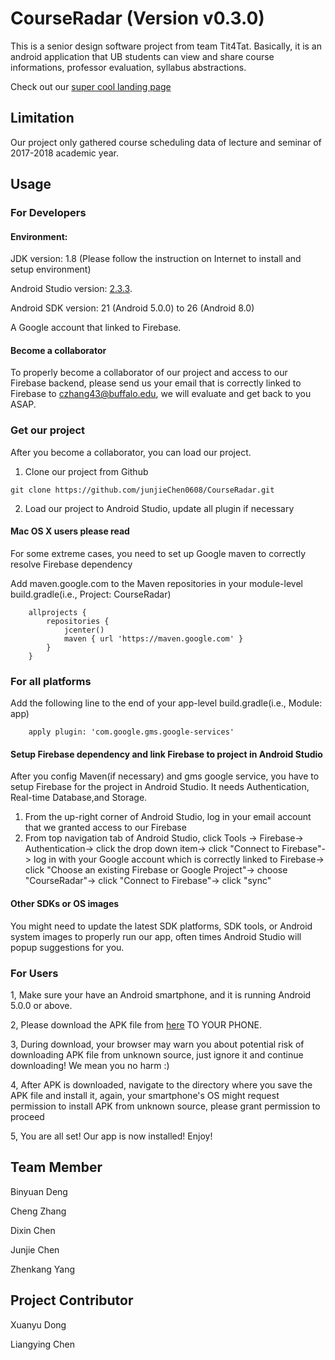 # CourseRadar (Version v0.3.0)
This is a senior design software project from team Tit4Tat. 
Basically, it is an android application that 
UB students can view and share course informations, professor evaluation, syllabus abstractions. 

Check out our [super cool landing page](https://courseradar.firebaseapp.com/)

## Limitation
Our project only gathered course scheduling data of lecture and seminar of 2017-2018 academic year. 

## Usage

### For Developers

#### Environment:
JDK version: 1.8 (Please follow the instruction on Internet to install and setup environment)

Android Studio version: [2.3.3](https://developer.android.com/studio/index.html). 

Android SDK version: 21 (Android 5.0.0) to 26 (Android 8.0)

A Google account that linked to Firebase.

#### Become a collaborator
To properly become a collaborator of our project and access to our Firebase backend, please send us your email that is correctly
linked to Firebase to [czhang43@buffalo.edu](mailto:czhang43@buffalo.edu), we will evaluate and get back to you ASAP.

### Get our project
After you become a collaborator, you can load our project.
1. Clone our project from Github 
```
git clone https://github.com/junjieChen0608/CourseRadar.git
```
2. Load our project to Android Studio, update all plugin if necessary

#### Mac OS X users please read
For some extreme cases, you need to set up Google maven to correctly resolve Firebase dependency

Add maven.google.com to the Maven repositories in your module-level build.gradle(i.e., Project: CourseRadar)
```
    allprojects {
        repositories {
            jcenter()
            maven { url 'https://maven.google.com' }
        }
    }
```

### For all platforms
Add the following line to the end of your app-level build.gradle(i.e., Module: app)
```
    apply plugin: 'com.google.gms.google-services'
```

#### Setup Firebase dependency and link Firebase to project in Android Studio
After you config Maven(if necessary) and gms google service, you have to setup Firebase for the project in Android Studio. It needs Authentication, Real-time Database,and Storage.
1. From the up-right corner of Android Studio, log in your email account that we granted access to our Firebase 
2. From top navigation tab of Android Studio, click Tools -> 
Firebase-> 
Authentication-> 
click the drop down item-> 
click "Connect to Firebase"-> 
log in with your Google account which is correctly linked to Firebase-> 
click "Choose an existing Firebase or Google Project"-> 
choose "CourseRadar"-> 
click "Connect to Firebase"-> 
click "sync"

#### Other SDKs or OS images
You might need to update the latest SDK platforms, SDK tools, or Android system images to properly run our app, often times Android Studio will popup suggestions
for you.

### For Users
1, Make sure your have an Android smartphone, and it is running Android 5.0.0 or above.

2, Please download the APK file from [here](https://firebasestorage.googleapis.com/v0/b/courseradar.appspot.com/o/CourseRadar-MVP.apk?alt=media&token=bfcb020f-54ca-4f50-8256-2bca5bbdab9e) TO YOUR PHONE.

3, During download, your browser may warn you about potential risk of downloading APK file from unknown source, just ignore it and continue downloading! We mean you no harm :)

4, After APK is downloaded, navigate to the directory where you save the APK file and install it, again, your smartphone's OS might request permission to install APK from unknown source, please grant permission to proceed

5, You are all set! Our app is now installed! Enjoy!

## Team Member

Binyuan Deng

Cheng Zhang

Dixin Chen

Junjie Chen

Zhenkang Yang

## Project Contributor

Xuanyu Dong

Liangying Chen
